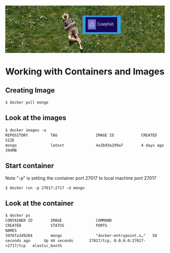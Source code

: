 
<img 
src="./CuseyHubLogo.PNG" 
alt="CuseyHubLogo" 
height="150px"/> 

# Working with Containers and Images

## Creating Image 
```
$ docker pull mongo
```

## Look at the images
```
$ docker images -a
REPOSITORY          TAG                 IMAGE ID            CREATED             SIZE
mongo               latest              4a3b93a299a7        4 days ago          394MB
```

## Start container
Note "-p" is setting the container port 27017 to local machine port 27017
```
$ docker run -p 27017:2717 -d mongo
```

## Look at the container
```
$ docker ps
CONTAINER ID        IMAGE               COMMAND                  CREATED             STATUS              PORTS                                NAMES
3976fa3d9284        mongo               "docker-entrypoint.s…"   50 seconds ago      Up 44 seconds       27017/tcp, 0.0.0.0:27017->2717/tcp   elastic_booth
```

